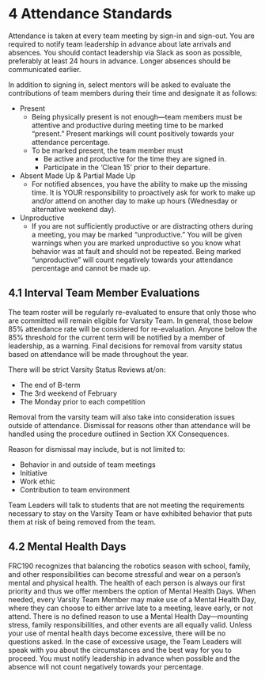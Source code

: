 # 4 Attendance Standards 

Attendance is taken at every team meeting by sign-in and sign-out. You are required to notify team leadership in advance about late arrivals and absences. You should contact leadership via Slack as soon as possible, preferably at least 24 hours in advance. Longer absences should be communicated earlier. 

In addition to signing in, select mentors will be asked to evaluate the contributions of team members during their time and designate it as follows:
* Present 
  * Being physically present is not enough—team members must be attentive and productive during meeting time to be marked “present.” Present markings will count positively towards your attendance percentage. 
  * To be marked present, the team member must 
    * Be active and productive for the time they are signed in.
    * Participate in the ‘Clean 15’ prior to their departure.
* Absent Made Up & Partial Made Up 
  * For notified absences, you have the ability to make up the missing time.  It is YOUR responsibility to proactively ask for work to make up and/or attend on another day to make up hours (Wednesday or alternative weekend day).
* Unproductive 
  * If you are not sufficiently productive or are distracting others during a meeting, you may be marked “unproductive.” You will be given warnings when you are marked unproductive so you know what behavior was at fault and should not be repeated. Being marked “unproductive” will count negatively towards your attendance percentage and cannot be made up. 

## 4.1 Interval Team Member Evaluations 
The team roster will be regularly re-evaluated to ensure that only those who are committed will remain eligible for Varsity Team. In general, those below 85% attendance rate will be considered for re-evaluation. Anyone below the 85% threshold for the current term will be notified by a member of leadership, as a warning. Final decisions for removal from varsity status based on attendance will be made throughout the year. 

There will be strict Varsity Status Reviews at/on:
* The end of B-term
* The 3rd weekend of February
* The Monday prior to each competition

Removal from the varsity team will also take into consideration issues outside of attendance. Dismissal for reasons other than attendance will be handled using the procedure outlined in Section XX Consequences. 

Reason for dismissal may include, but is not limited to: 
* Behavior in and outside of team meetings
* Initiative
* Work ethic
* Contribution to team environment 

Team Leaders will talk to students that are not meeting the requirements necessary to stay on the Varsity Team or have exhibited behavior that puts them at risk of being removed from the team. 

## 4.2 Mental Health Days 
FRC190 recognizes that balancing the robotics season with school, family, and other responsibilities can become stressful and wear on a person’s mental and physical health. The health of each person is always our first priority and thus we offer members the option of Mental Health Days. When needed, every Varsity Team Member may make use of a Mental Health Day, where they can choose to either arrive late to a meeting, leave early, or not attend. There is no defined reason to use a Mental Health Day—mounting stress, family responsibilities, and other events are all equally valid. Unless your use of mental health days become excessive, there will be no questions asked. In the case of excessive usage, the Team Leaders will speak with you about the circumstances and the best way for you to proceed. You must notify leadership in advance when possible and the absence will not count negatively towards your percentage. 

